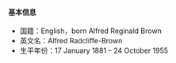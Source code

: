 #### 基本信息
- 国籍：English，born Alfred Reginald Brown
- 英文名：Alfred Radcliffe-Brown
- 生平年份：17 January 1881 – 24 October 1955